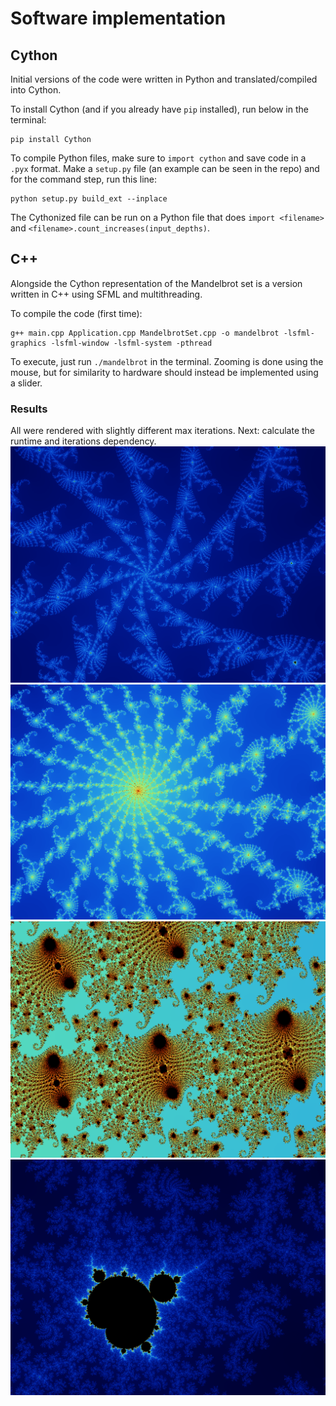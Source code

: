 # Software implementation

## Cython
Initial versions of the code were written in Python and translated/compiled into Cython.

To install Cython (and if you already have `pip` installed), run below in the terminal:
```
pip install Cython
```

To compile Python files, make sure to `import cython` and save code in a `.pyx` format. Make a `setup.py` file (an example can be seen in the repo) and for the command step, run this line:
```
python setup.py build_ext --inplace
```

The Cythonized file can be run on a Python file that does `import <filename>` and `<filename>.count_increases(input_depths)`.


## C++
Alongside the Cython representation of the Mandelbrot set is a version written in C++ using SFML and multithreading.

To compile the code (first time):
```
g++ main.cpp Application.cpp MandelbrotSet.cpp -o mandelbrot -lsfml-graphics -lsfml-window -lsfml-system -pthread
```

To execute, just run `./mandelbrot` in the terminal. Zooming is done using the mouse, but for similarity to hardware should instead be implemented using a slider.

### Results
All were rendered with slightly different max iterations. Next: calculate the runtime and iterations dependency.
![alt text](img/zoom1.png)
![alt text](img/zoom2.png)
![alt text](img/zoom3.png)
![alt text](img/zoom4.png)
